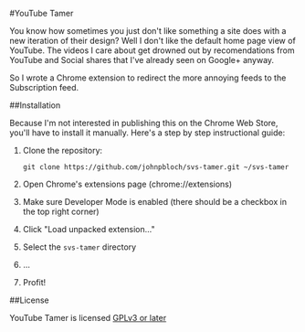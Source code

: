 #YouTube Tamer

You know how sometimes you just don't like something a site does with a new iteration of their design? Well I don't like the default home page view of YouTube. The videos I care about get drowned out by recomendations from YouTube and Social shares that I've already seen on Google+ anyway.

So I wrote a Chrome extension to redirect the more annoying feeds to the Subscription feed.

##Installation

Because I'm not interested in publishing this on the Chrome Web Store, you'll have to install it manually. Here's a step by step instructional guide:

1. Clone the repository:

   ```
   git clone https://github.com/johnpbloch/svs-tamer.git ~/svs-tamer
   ```
1. Open Chrome's extensions page (chrome://extensions)
1. Make sure Developer Mode is enabled (there should be a checkbox in the top right corner)
1. Click "Load unpacked extension..."
1. Select the `svs-tamer` directory
1. ...
1. Profit!

##License

YouTube Tamer is licensed [GPLv3 or later](http://www.gnu.org/licenses/gpl-3.0.txt)
